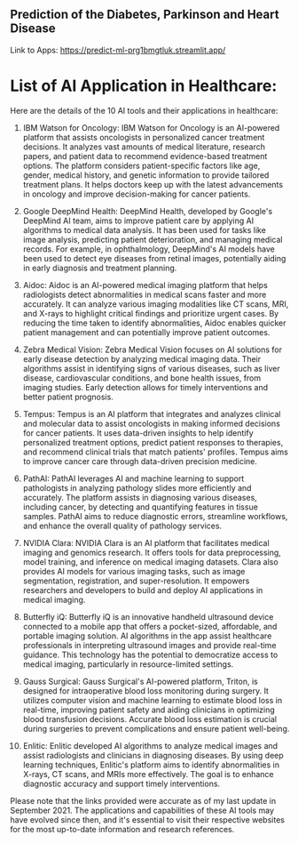 ## Prediction of the Diabetes, Parkinson and Heart Disease
Link to Apps: https://predict-ml-prg1bmgtluk.streamlit.app/

# List of AI Application in Healthcare:
Here are the details of the 10 AI tools and their applications in healthcare:

1. IBM Watson for Oncology:
IBM Watson for Oncology is an AI-powered platform that assists oncologists in personalized cancer treatment decisions. It analyzes vast amounts of medical literature, research papers, and patient data to recommend evidence-based treatment options. The platform considers patient-specific factors like age, gender, medical history, and genetic information to provide tailored treatment plans. It helps doctors keep up with the latest advancements in oncology and improve decision-making for cancer patients.

2. Google DeepMind Health:
DeepMind Health, developed by Google's DeepMind AI team, aims to improve patient care by applying AI algorithms to medical data analysis. It has been used for tasks like image analysis, predicting patient deterioration, and managing medical records. For example, in ophthalmology, DeepMind's AI models have been used to detect eye diseases from retinal images, potentially aiding in early diagnosis and treatment planning.

3. Aidoc:
Aidoc is an AI-powered medical imaging platform that helps radiologists detect abnormalities in medical scans faster and more accurately. It can analyze various imaging modalities like CT scans, MRI, and X-rays to highlight critical findings and prioritize urgent cases. By reducing the time taken to identify abnormalities, Aidoc enables quicker patient management and can potentially improve patient outcomes.

4. Zebra Medical Vision:
Zebra Medical Vision focuses on AI solutions for early disease detection by analyzing medical imaging data. Their algorithms assist in identifying signs of various diseases, such as liver disease, cardiovascular conditions, and bone health issues, from imaging studies. Early detection allows for timely interventions and better patient prognosis.

5. Tempus:
Tempus is an AI platform that integrates and analyzes clinical and molecular data to assist oncologists in making informed decisions for cancer patients. It uses data-driven insights to help identify personalized treatment options, predict patient responses to therapies, and recommend clinical trials that match patients' profiles. Tempus aims to improve cancer care through data-driven precision medicine.

6. PathAI:
PathAI leverages AI and machine learning to support pathologists in analyzing pathology slides more efficiently and accurately. The platform assists in diagnosing various diseases, including cancer, by detecting and quantifying features in tissue samples. PathAI aims to reduce diagnostic errors, streamline workflows, and enhance the overall quality of pathology services.

7. NVIDIA Clara:
NVIDIA Clara is an AI platform that facilitates medical imaging and genomics research. It offers tools for data preprocessing, model training, and inference on medical imaging datasets. Clara also provides AI models for various imaging tasks, such as image segmentation, registration, and super-resolution. It empowers researchers and developers to build and deploy AI applications in medical imaging.

8. Butterfly iQ:
Butterfly iQ is an innovative handheld ultrasound device connected to a mobile app that offers a pocket-sized, affordable, and portable imaging solution. AI algorithms in the app assist healthcare professionals in interpreting ultrasound images and provide real-time guidance. This technology has the potential to democratize access to medical imaging, particularly in resource-limited settings.

9. Gauss Surgical:
Gauss Surgical's AI-powered platform, Triton, is designed for intraoperative blood loss monitoring during surgery. It utilizes computer vision and machine learning to estimate blood loss in real-time, improving patient safety and aiding clinicians in optimizing blood transfusion decisions. Accurate blood loss estimation is crucial during surgeries to prevent complications and ensure patient well-being.

10. Enlitic:
Enlitic developed AI algorithms to analyze medical images and assist radiologists and clinicians in diagnosing diseases. By using deep learning techniques, Enlitic's platform aims to identify abnormalities in X-rays, CT scans, and MRIs more effectively. The goal is to enhance diagnostic accuracy and support timely interventions.

Please note that the links provided were accurate as of my last update in September 2021. The applications and capabilities of these AI tools may have evolved since then, and it's essential to visit their respective websites for the most up-to-date information and research references.
